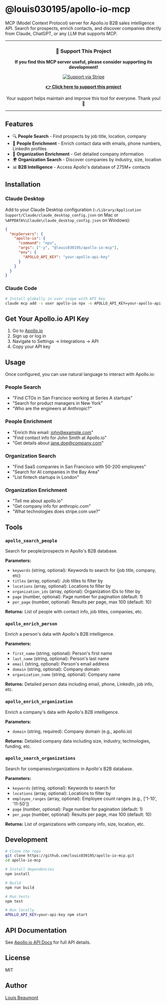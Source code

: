 # @louis030195/apollo-io-mcp

MCP (Model Context Protocol) server for Apollo.io B2B sales intelligence API. Search for prospects, enrich contacts, and discover companies directly from Claude, ChatGPT, or any LLM that supports MCP.

---

<div align="center">

### 💖 Support This Project

**If you find this MCP server useful, please consider supporting its development!**

[![Support via Stripe](https://img.shields.io/badge/Support-Stripe-635bff?style=for-the-badge&logo=stripe&logoColor=white)](https://buy.stripe.com/5kQ14n1j3a347Q59a8gA803)

[**👉 Click here to support this project**](https://buy.stripe.com/5kQ14n1j3a347Q59a8gA803)

Your support helps maintain and improve this tool for everyone. Thank you! 🙏

</div>

---

## Features

- 🔍 **People Search** - Find prospects by job title, location, company
- 👤 **People Enrichment** - Enrich contact data with emails, phone numbers, LinkedIn profiles
- 🏢 **Organization Enrichment** - Get detailed company information
- 🌍 **Organization Search** - Discover companies by industry, size, location
- 📊 **B2B Intelligence** - Access Apollo's database of 275M+ contacts

## Installation

### Claude Desktop

Add to your Claude Desktop configuration (`~/Library/Application Support/Claude/claude_desktop_config.json` on Mac or `%APPDATA%\Claude\claude_desktop_config.json` on Windows):

```json
{
  "mcpServers": {
    "apollo-io": {
      "command": "npx",
      "args": ["-y", "@louis030195/apollo-io-mcp"],
      "env": {
        "APOLLO_API_KEY": "your-apollo-api-key"
      }
    }
  }
}
```

### Claude Code

```bash
# Install globally in user scope with API key
claude mcp add -s user apollo-io npx -e APOLLO_API_KEY=your-apollo-api-key -- -y @louis030195/apollo-io-mcp
```

## Get Your Apollo.io API Key

1. Go to [Apollo.io](https://app.apollo.io/#/settings/integrations/api)
2. Sign up or log in
3. Navigate to Settings → Integrations → API
4. Copy your API key

## Usage

Once configured, you can use natural language to interact with Apollo.io:

### People Search
- "Find CTOs in San Francisco working at Series A startups"
- "Search for product managers in New York"
- "Who are the engineers at Anthropic?"

### People Enrichment
- "Enrich this email: john@example.com"
- "Find contact info for John Smith at Apollo.io"
- "Get details about jane.doe@company.com"

### Organization Search
- "Find SaaS companies in San Francisco with 50-200 employees"
- "Search for AI companies in the Bay Area"
- "List fintech startups in London"

### Organization Enrichment
- "Tell me about apollo.io"
- "Get company info for anthropic.com"
- "What technologies does stripe.com use?"

## Tools

### `apollo_search_people`

Search for people/prospects in Apollo's B2B database.

**Parameters:**
- `keywords` (string, optional): Keywords to search for (job title, company, etc)
- `titles` (array, optional): Job titles to filter by
- `locations` (array, optional): Locations to filter by
- `organization_ids` (array, optional): Organization IDs to filter by
- `page` (number, optional): Page number for pagination (default: 1)
- `per_page` (number, optional): Results per page, max 100 (default: 10)

**Returns:** List of people with contact info, job titles, companies, etc.

### `apollo_enrich_person`

Enrich a person's data with Apollo's B2B intelligence.

**Parameters:**
- `first_name` (string, optional): Person's first name
- `last_name` (string, optional): Person's last name
- `email` (string, optional): Person's email address
- `domain` (string, optional): Company domain
- `organization_name` (string, optional): Company name

**Returns:** Detailed person data including email, phone, LinkedIn, job info, etc.

### `apollo_enrich_organization`

Enrich a company's data with Apollo's B2B intelligence.

**Parameters:**
- `domain` (string, required): Company domain (e.g., apollo.io)

**Returns:** Detailed company data including size, industry, technologies, funding, etc.

### `apollo_search_organizations`

Search for companies/organizations in Apollo's B2B database.

**Parameters:**
- `keywords` (string, optional): Keywords to search for
- `locations` (array, optional): Locations to filter by
- `employee_ranges` (array, optional): Employee count ranges (e.g., ['1-10', '11-50'])
- `page` (number, optional): Page number for pagination (default: 1)
- `per_page` (number, optional): Results per page, max 100 (default: 10)

**Returns:** List of organizations with company info, size, location, etc.

## Development

```bash
# Clone the repo
git clone https://github.com/louis030195/apollo-io-mcp.git
cd apollo-io-mcp

# Install dependencies
npm install

# Build
npm run build

# Run tests
npm test

# Run locally
APOLLO_API_KEY=your-api-key npm start
```

## API Documentation

See [Apollo.io API Docs](https://docs.apollo.io/) for full API details.

## License

MIT

## Author

[Louis Beaumont](https://twitter.com/louis030195)
